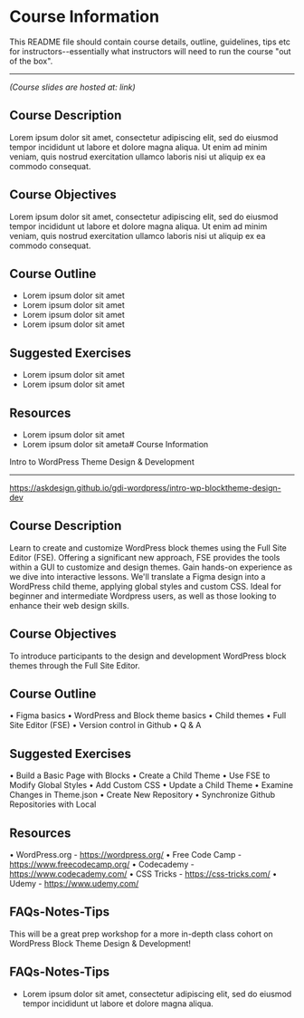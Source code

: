 # Course Information

This README file should contain course details, outline, guidelines, tips etc for instructors--essentially what instructors will need to run the course "out of the box".

<hr>

_(Course slides are hosted at: link)_
## Course Description

Lorem ipsum dolor sit amet, consectetur adipiscing elit, sed do eiusmod tempor incididunt ut labore et dolore magna aliqua. Ut enim ad minim veniam, quis nostrud exercitation ullamco laboris nisi ut aliquip ex ea commodo consequat.

## Course Objectives

Lorem ipsum dolor sit amet, consectetur adipiscing elit, sed do eiusmod tempor incididunt ut labore et dolore magna aliqua. Ut enim ad minim veniam, quis nostrud exercitation ullamco laboris nisi ut aliquip ex ea commodo consequat.

## Course Outline

* Lorem ipsum dolor sit amet
* Lorem ipsum dolor sit amet
* Lorem ipsum dolor sit amet
* Lorem ipsum dolor sit amet

## Suggested Exercises

* Lorem ipsum dolor sit amet
* Lorem ipsum dolor sit amet

## Resources

* Lorem ipsum dolor sit amet
* Lorem ipsum dolor sit ameta# Course Information

Intro to WordPress Theme Design & Development

<hr>

https://askdesign.github.io/gdi-wordpress/intro-wp-blocktheme-design-dev

## Course Description

Learn to create and customize WordPress block themes using the Full Site Editor (FSE). Offering a significant new approach, FSE provides the tools within a GUI to customize and design themes. Gain hands-on experience as we dive into interactive lessons. We'll translate a Figma design into a WordPress child theme, applying global styles and custom CSS. Ideal for beginner and intermediate Wordpress users, as well as those looking to enhance their web design skills.

## Course Objectives

To introduce participants to the design and development WordPress block themes through the Full Site Editor.

## Course Outline

• Figma basics
• WordPress and Block theme basics
• Child themes
• Full Site Editor (FSE)
• Version control in Github
• Q & A


## Suggested Exercises

• Build a Basic Page with Blocks
• Create a Child Theme
• Use FSE to Modify Global Styles
• Add Custom CSS
• Update a Child Theme
• Examine Changes in Theme.json
• Create New Repository
• Synchronize Github Repositories with Local

## Resources

• WordPress.org - https://wordpress.org/
• Free Code Camp - https://www.freecodecamp.org/
• Codecademy - https://www.codecademy.com/
• CSS Tricks - https://css-tricks.com/
• Udemy - https://www.udemy.com/

## FAQs-Notes-Tips

This will be a great prep workshop for a more in-depth class cohort on WordPress Block Theme Design & Development!


## FAQs-Notes-Tips

* Lorem ipsum dolor sit amet, consectetur adipiscing elit, sed do eiusmod tempor incididunt ut labore et dolore magna aliqua.
